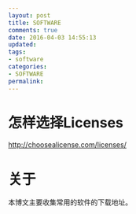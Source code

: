 ```yaml
---
layout: post
title: SOFTWARE
comments: true
date: 2016-04-03 14:55:13
updated:
tags:
- software
categories:
- SOFTWARE
permalink:
---
```


# 怎样选择Licenses

<http://choosealicense.com/licenses/>

# 关于

本博文主要收集常用的软件的下载地址。
